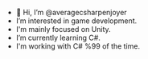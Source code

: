 - 👋 Hi, I’m @averagecsharpenjoyer
- I’m interested in game development.
- I'm mainly focused on Unity.
- I’m currently learning C#.
- I'm working with C# %99 of the time.

<!---
averagecsharpenjoyer/averagecsharpenjoyer is a ✨ special ✨ repository because its `README.md` (this file) appears on your GitHub profile.
You can click the Preview link to take a look at your changes.
--->
